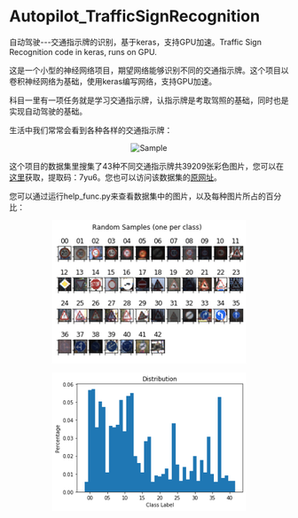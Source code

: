 # Autopilot_TrafficSignRecognition
自动驾驶---交通指示牌的识别，基于keras，支持GPU加速。Traffic Sign Recognition code in keras, runs on GPU.

这是一个小型的神经网络项目，期望网络能够识别不同的交通指示牌。这个项目以卷积神经网络为基础，使用keras编写网络，支持GPU加速。

科目一里有一项任务就是学习交通指示牌，认指示牌是考取驾照的基础，同时也是实现自动驾驶的基础。

生活中我们常常会看到各种各样的交通指示牌：<br>
<p align="center">
	<img src="https://timgsa.baidu.com/timg?image&quality=80&size=b9999_10000&sec=1571415059674&di=4c2ed31c630b0f77fba0a1104191b833&imgtype=0&src=http%3A%2F%2Fimg.99114.com%2Fgroup10%2FM00%2F8C%2FFA%2FrBADsloysIaAcuagAAEHm0XhzdE515.jpg" alt="Sample"  width="250">
</p>

这个项目的数据集里搜集了43种不同交通指示牌共39209张彩色图片，您可以在[这里](https://pan.baidu.com/s/1ql2YNPQ7pNqOeNEYWupQwA&shfl=sharepset)获取，提取码：7yu6。您也可以访问该数据集的[原网址](http://benchmark.ini.rub.de/?section=gtsrb&subsection=dataset)。

您可以通过运行help_func.py来查看数据集中的图片，以及每种图片所占的百分比：<br>
<p align="center">
	<img src="https://github.com/LeeWise9/Img_repositories/blob/master/%E6%8C%87%E7%A4%BA%E7%89%8C1.png?raw=true" alt="Sample"  width="350">
</p>
<p align="center">
	<img src="https://github.com/LeeWise9/Img_repositories/blob/master/%E6%8C%87%E7%A4%BA%E7%89%8C2.png?raw=true" alt="Sample"  width="350">
</p>
